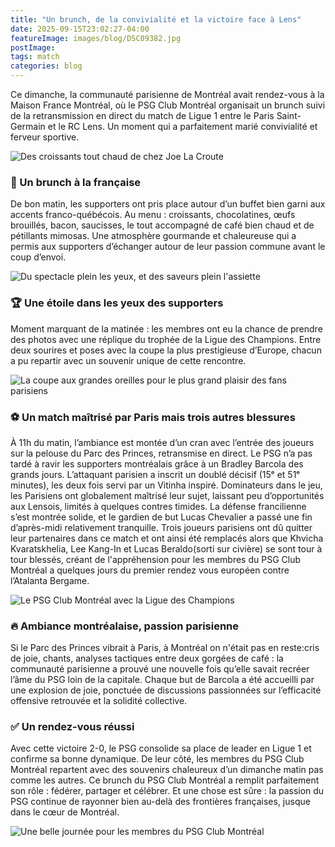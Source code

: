 ```yaml
---
title: "Un brunch, de la convivialité et la victoire face à Lens"
date: 2025-09-15T23:02:27-04:00
featureImage: images/blog/DSC09382.jpg
postImage: 
tags: match
categories: blog
---
```


Ce dimanche, la communauté parisienne de Montréal avait rendez-vous à la Maison France Montréal, où le PSG Club Montréal organisait un brunch suivi de la retransmission en direct du match de Ligue 1 entre le Paris Saint-Germain et le RC Lens. Un moment qui a parfaitement marié convivialité et ferveur sportive.

![Des croissants tout chaud de chez Joe La Croute](images/blog/DSC09058.jpg)

### 🥐 Un brunch à la française
De bon matin, les supporters ont pris place autour d’un buffet bien garni aux accents franco-québécois. Au menu : croissants, chocolatines, œufs brouillés, bacon, saucisses, le tout accompagné de café bien chaud et de pétillants mimosas. Une atmosphère gourmande et chaleureuse qui a permis aux supporters d’échanger autour de leur passion commune avant le coup d’envoi.

![Du spectacle plein les yeux, et des saveurs plein l'assiette](images/blog/DSC09112.jpg)

### 🏆 Une étoile dans les yeux des supporters
Moment marquant de la matinée : les membres ont eu la chance de prendre des photos avec une réplique du trophée de la Ligue des Champions. Entre deux sourires et poses avec la coupe la plus prestigieuse d’Europe, chacun a pu repartir avec un souvenir unique de cette rencontre.

![La coupe aux grandes oreilles pour le plus grand plaisir des fans parisiens](images/blog/DSC09296.jpg)

### ⚽ Un match maîtrisé par Paris mais trois autres blessures 
À 11h du matin, l’ambiance est montée d’un cran avec l’entrée des joueurs sur la pelouse du Parc des Princes, retransmise en direct. Le PSG n’a pas tardé à ravir les supporters montréalais grâce à un Bradley Barcola des grands jours. L’attaquant parisien a inscrit un doublé décisif (15ᵉ et 51ᵉ minutes), les deux fois servi par un Vitinha inspiré.
Dominateurs dans le jeu, les Parisiens ont globalement maîtrisé leur sujet, laissant peu d’opportunités aux Lensois, limités à quelques contres timides. La défense francilienne s’est montrée solide, et le gardien de but Lucas Chevalier a passé une fin d’après-midi relativement tranquille.
Trois joueurs parisiens ont dû quitter leur partenaires dans ce match et ont ainsi été remplacés alors que Khvicha Kvaratskhelia, Lee Kang-In et Lucas Beraldo(sorti sur civière) se sont tour à tour blessés, créant de l'appréhension pour les membres du PSG Club Montréal a quelques jours du premier rendez vous européen contre l’Atalanta Bergame.

![Le PSG Club Montréal avec la Ligue des Champions](images/blog/DSC09382.jpg)

### 🔥 Ambiance montréalaise, passion parisienne
Si le Parc des Princes vibrait à Paris, à Montréal on n'était pas en reste:cris de joie, chants, analyses tactiques entre deux gorgées de café : la communauté parisienne a prouvé une nouvelle fois qu’elle savait recréer l’âme du PSG loin de la capitale.
Chaque but de Barcola a été accueilli par une explosion de joie, ponctuée de discussions passionnées sur l’efficacité offensive retrouvée et la solidité collective. 

### ✅ Un rendez-vous réussi
Avec cette victoire 2-0, le PSG consolide sa place de leader en Ligue 1 et confirme sa bonne dynamique. De leur côté, les membres du PSG Club Montréal repartent avec des souvenirs chaleureux d’un dimanche matin pas comme les autres.
Ce brunch du PSG Club Montréal a remplit parfaitement son rôle : fédérer, partager et célébrer. Et une chose est sûre : la passion du PSG continue de rayonner bien au-delà des frontières françaises, jusque dans le cœur de Montréal.
 
![Une belle journée pour les membres du PSG Club Montréal](images/blog/DSC09424.jpg)

